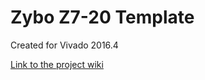 # Zybo Z7-20 Template <!-- Replace this line with the project name -->
Created for Vivado 2016.4

[Link to the project wiki](https://reference.digilentinc.com/doku.php)

